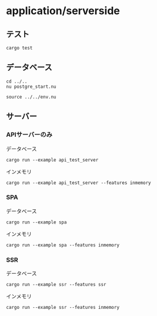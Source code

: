 # application/serverside

## テスト

```shell
cargo test
```

## データベース

```shell
cd ../..
nu postgre_start.nu
```

```shell
source ../../env.nu
```

## サーバー

### APIサーバーのみ

データベース

```shell
cargo run --example api_test_server
```

インメモリ

```shell
cargo run --example api_test_server --features inmemory
```

### SPA

データベース

```shell
cargo run --example spa
```

インメモリ

```shell
cargo run --example spa --features inmemory
```

### SSR

データベース

```shell
cargo run --example ssr --features ssr
```

インメモリ

```shell
cargo run --example ssr --features inmemory
```
